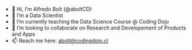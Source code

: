 - 👋 Hi, I’m Alfredo Bolt (@aboltCD)
- 👀 I’m a Data Scientist
- 🌱 I’m currently teaching the Data Science Course @ Coding Dojo
- 💞️ I’m looking to collaborate on Research and Developement of Products and Apps
- 📫 Reach me here: abolt@codingdojo.cl

<!---
aboltCD/aboltCD is a ✨ special ✨ repository because its `README.md` (this file) appears on your GitHub profile.
You can click the Preview link to take a look at your changes.
--->
